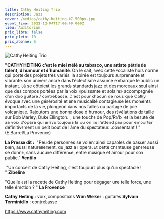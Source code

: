 ```yaml
---
title: Cathy Heiting Trio
description: Jazz
cover: /medias/cathy-heiting-07-500px.jpg
event_time: 2022-12-04T17:00:00.000Z
lieu: Auditorium
prix_libre: false
prix_plein: 10
prix_abonné: 6
---
```

![Cathy Heiting Trio](/medias/cathy-heiting-07-500px.jpg)

**"CATHY HEITING c’est le miel mélé au tabasco, une artiste pétrie de talent, d’humour et d’humanité.**
On le sait, avec cette vocaliste hors norme qui porte des projets très variés, la soirée est toujours surprenante et vibrante. son univers ancré dans l’éclectisme assumé embarque le public un instant. Là se côtoient les grands standards jazz et des morceaux soul ainsi que des compos portées par la voix «puissante et solaire» accompagnée d’un duo guitare / contrebasse. C'est pour chacun de nous que Cathy évoque avec une générosité et une musicalité contagieuse les moments importants de la vie, plongeon dans nos failles ou partage de joie volcanique. Rajoutons une bonne dose d'humour, des révélations de taille sur Bob Marley, Duke Ellington..., une touche de Pop/Rn'b  et la beauté de sa voix d'opéra qui arrive toujours là ou on ne l'attend pas pour emporter définitivement un petit bout de l'âme du spectateur...consentant ! " (E.Barret/La Provence)

**La Presse dit :** 
"Peu de personnes se voient ainsi capables de passer aussi bien, aussi naturellement, du jazz à l'opéra. Et cette chanteuse généreuse se donne, sans aucune différence, entre musique et amour pour son public." **Ventilo**

 "Un concert de Cathy Heiting, c'est toujours plus qu'un spectacle ! " **Zibeline** 

"Quelle est la recette de Cathy Heiting pour dégager une telle force, une telle émotion ? " **La Provence**

**Cathy Heiting** : voix, compositions
**Wim Welker** : guitares
**Sylvain Terminiello** : contrebasse

<https://www.cathyheiting.com>